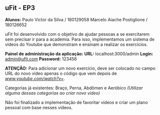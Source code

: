 <h2>uFit - EP3</h2> 

<strong>Alunos:</strong> Paulo Victor da Silva / 180129058
	Marcelo Aiache Postiglione / 180126652

<p>uFit foi desenvolvido com o objetivo de ajudar pessoas a se exercitarem sem precisar ir para a academia. Para isso, implementamos um sistema de vídeos do Youtube que demonstram e ensinam a realizar os exercícios.</p>

<strong>Painel de administração da aplicação:</strong>
	<strong>URL:</strong> localhost:3000/admin
	<strong>Login:</strong> admin@ufit.com
	<strong>Password:</strong> 123456

<strong>ATENÇÃO:</strong> Para adicionar um novo exercício, deve ser colocado no campo URL do novo vídeo apenas o código que vem depois de *www.youtube.com/watch?v=*.

Categorias já existentes: Braço, Perna, Abdômen e Aeróbico *(Utilizar alguma dessas categorias ao criar novo vídeo)*

Não foi finalizado a implementação de favoritar vídeos e criar um plano pessoal com base nesses vídeos.
